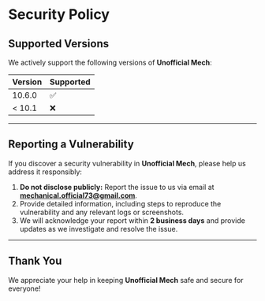 # Security Policy  

## Supported Versions  

We actively support the following versions of **Unofficial Mech**:  

| Version | Supported          |
| ------- | ------------------ |
| 10.6.0  | :white_check_mark: |
| < 10.1  | :x:                |  

---

## Reporting a Vulnerability  

If you discover a security vulnerability in **Unofficial Mech**, please help us address it responsibly:  

1. **Do not disclose publicly:** Report the issue to us via email at **mechanical.official73@gmail.com**.  
2. Provide detailed information, including steps to reproduce the vulnerability and any relevant logs or screenshots.  
3. We will acknowledge your report within **2 business days** and provide updates as we investigate and resolve the issue.  

---

## Thank You  

We appreciate your help in keeping **Unofficial Mech** safe and secure for everyone!  
